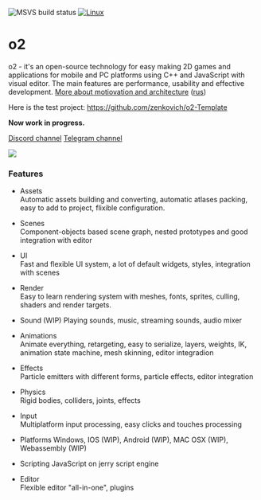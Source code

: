![MSVS build status](https://github.com/zenkovich/PetStory/actions/workflows/cmake-multi-platform.yml/badge.svg)
[![Linux](https://github.com/zenkovich/PetStory/actions/workflows/linux-cmake.yml/badge.svg?branch=master)](https://github.com/zenkovich/PetStory/actions/workflows/linux-cmake.yml)

# o2

o2 - it's an open-source technology for easy making 2D games and applications for mobile and PC platforms using C++ and JavaScript with visual editor. The main features are performance, usability and effective development. [More about motiovation and architecture](/Docs/en/main.md) ([rus](/Docs/ru/main.md))


Here is the test project: https://github.com/zenkovich/o2-Template

**Now work in progress.**

[Discord channel](https://discord.gg/FqBBYpYGfS) 
[Telegram channel](https://t.me/o2engine) 

![](https://github.com/zenkovich/o2/blob/master/editor.png)

### Features
- Assets  
Automatic assets building and converting, automatic atlases packing, easy to add to project, flixible configuration.

- Scenes  
Component-objects based scene graph, nested prototypes and good integration with editor

- UI  
Fast and flexible UI system, a lot of default widgets, styles, integration with scenes

- Render  
Easy to learn rendering system with meshes, fonts, sprites, culling, shaders and render targets.

- Sound (WIP)
Playing sounds, music, streaming sounds, audio mixer

- Animations  
Animate everything, retargeting, easy to serialize, layers, weights, IK, animation state machine, mesh skinning, editor integradion

- Effects  
Particle emitters with different forms, particle effects, editor integration

- Physics  
Rigid bodies, colliders, joints, effects

- Input  
Multiplatform input processing, easy clicks and touches processing

- Platforms 
Windows, IOS (WIP), Android (WIP), MAC OSX (WIP), Webassembly (WIP)

- Scripting
JavaScript on jerry script engine

- Editor  
Flexible editor "all-in-one", plugins
